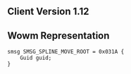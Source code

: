 ## Client Version 1.12

## Wowm Representation
```rust,ignore
smsg SMSG_SPLINE_MOVE_ROOT = 0x031A {
    Guid guid;    
}

```
